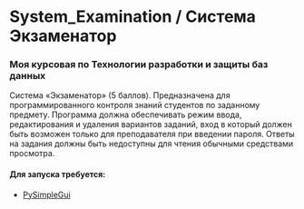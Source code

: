 # System_Examination / Система Экзаменатор

### Моя курсовая по Технологии разработки и защиты баз данных

Система «Экзаменатор» (5 баллов). Предназначена для программированного
контроля знаний студентов по заданному предмету.
Программа должна обеспечивать режим ввода, редактирования
и удаления вариантов заданий, вход в который должен быть возможен только
для преподавателя при введении пароля. Ответы на задания должны быть
недоступны для чтения обычными средствами просмотра.

#### Для запуска требуется:

* [PySimpleGui](https://github.com/PySimpleGUI/PySimpleGUI)
